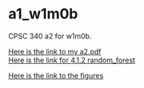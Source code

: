 # a1_w1m0b

CPSC 340 a2 for w1m0b.

[Here is the link to my a2.pdf](doc/a2.pdf)<br/>
[Here is the link for 4.1.2 random_forest](code/random_forest.py)<br/>

[Here is the link to the figures](figs/)<br/>
